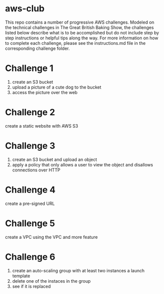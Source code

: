 # aws-club
This repo contains a number of progressive AWS challenges. Modeled on the technical challenges in The Great British Baking Show, the challenges listed below describe what is to be accomplished but do not include step by step instructions or helpful tips along the way. For more information on how to complete each challenge, please see the instructions.md file in the corresponding challenge folder.

# Challenge 1
1. create an S3 bucket
1. upload a picture of a cute dog to the bucket
1. access the picture over the web

# Challenge 2
create a static website with AWS S3

# Challenge 3
1. create an S3 bucket and upload an object
1. apply a policy that only allows a user to view the object and disallows connections over HTTP

# Challenge 4
create a pre-signed URL

# Challenge 5
create a VPC using the VPC and more feature

# Challenge 6
1. create an auto-scaling group with at least two instances a launch template
1. delete one of the instaces in the group
1. see if it is replaced